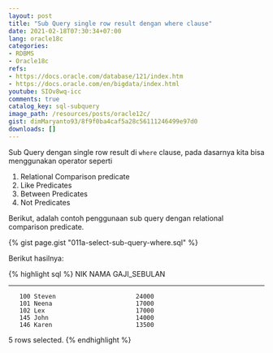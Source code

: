 ```yaml
---
layout: post
title: "Sub Query single row result dengan where clause"
date: 2021-02-18T07:30:34+07:00
lang: oracle18c
categories:
- RDBMS
- Oracle18c
refs: 
- https://docs.oracle.com/database/121/index.htm
- https://docs.oracle.com/en/bigdata/index.html
youtube: SIOv8wq-icc
comments: true
catalog_key: sql-subquery
image_path: /resources/posts/oracle12c/
gist: dimMaryanto93/8f9f0ba4caf5a28c56111246499e97d0
downloads: []
---
```


Sub Query dengan single row result di `where` clause, pada dasarnya kita bisa menggunakan operator seperti

1. Relational Comparison predicate
2. Like Predicates
3. Between Predicates
4. Not Predicates

Berikut, adalah contoh penggunaan sub query dengan relational comparison predicate.

{% gist page.gist "011a-select-sub-query-where.sql" %}

Berikut hasilnya:

{% highlight sql %}
       NIK NAMA                 GAJI_SEBULAN
---------- -------------------- ------------
       100 Steven                      24000
       101 Neena                       17000
       102 Lex                         17000
       145 John                        14000
       146 Karen                       13500

5 rows selected.
{% endhighlight %}
